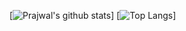 [![Prajwal's github stats](https://github-readme-stats.vercel.app/api?username=prajwalmani&count_private=true&show_icons=true&theme=dark)]
[![Top Langs](https://github-readme-stats.vercel.app/api/top-langs/?username=prajwalmani&layout=compact&theme=dark)]


